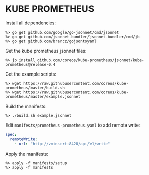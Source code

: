 # KUBE PROMETHEUS

Install all dependencies:
```
%> go get github.com/google/go-jsonnet/cmd/jsonnet
%> go get github.com/jsonnet-bundler/jsonnet-bundler/cmd/jb
%> go get github.com/brancz/gojsontoyaml
```
Get the kube prometheus jsonnet files:
```
%> jb install github.com/coreos/kube-prometheus/jsonnet/kube-prometheus@release-0.4
```
Get the example scripts:
```
%> wget https://raw.githubusercontent.com/coreos/kube-prometheus/master/build.sh
%> wget https://raw.githubusercontent.com/coreos/kube-prometheus/master/example.jsonnet
```
Build the manifests:
```
%> ./build.sh example.jsonnet
```
Edit `manifests/prometheus-prometheus.yaml` to add remote write:
```yaml
spec:
  remoteWrite:
    - url: "http://vminsert:8428/api/v1/write"
```
Apply the manifests:
```
%> apply -f manifests/setup
%> apply -f manifests
```